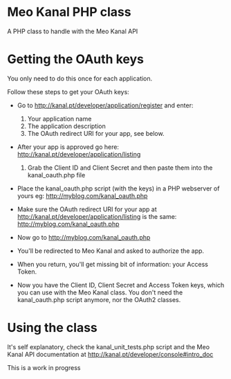 Meo Kanal PHP class
===================

A PHP class to handle with the Meo Kanal API

Getting the OAuth keys
======================

You only need to do this once for each application.

Follow these steps to get your OAuth keys:

 * Go to http://kanal.pt/developer/application/register and enter:
    1. Your application name
    2. The application description
    3. The OAuth redirect URI for your app, see below.

 * After your app is approved go here: http://kanal.pt/developer/application/listing
    1. Grab the Client ID and Client Secret and then paste them into the kanal_oauth.php file

 * Place the kanal_oauth.php script (with the keys) in a PHP webserver of yours eg: http://myblog.com/kanal_oauth.php
 * Make sure the OAuth redirect URI for your app at http://kanal.pt/developer/application/listing is the same: http://myblog.com/kanal_oauth.php
 * Now go to http://myblog.com/kanal_oauth.php
 * You'll be redirected to Meo Kanal and asked to authorize the app.
 * When you return, you'll get missing bit of information: your Access Token.

 * Now you have the Client ID, Client Secret and Access Token keys, which you can use with the Meo Kanal class. You don't need the kanal_oauth.php script anymore, nor the OAuth2 classes.

Using the class
===============

It's self explanatory, check the kanal_unit_tests.php script and the Meo Kanal API documentation at http://kanal.pt/developer/console#intro_doc

This is a work in progress